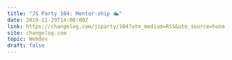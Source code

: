 ```yaml
---
title: "JS Party 104: Mentor-ship 🛳️"
date: 2019-11-29T14:00:00Z
link: https://changelog.com/jsparty/104?utm_medium=RSS&utm_source=hune
site: changelog.com
topic: Webdev
draft: false
---
```

